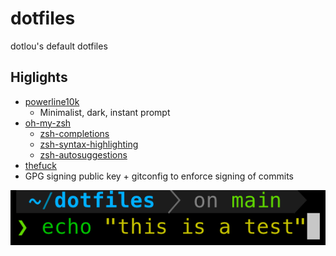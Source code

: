 # dotfiles

dotlou's default dotfiles

## Higlights

- [powerline10k](https://github.com/romkatv/powerlevel10k)
  - Minimalist, dark, instant prompt
- [oh-my-zsh](https://github.com/ohmyzsh/ohmyzsh/)
  - [zsh-completions](https://github.com/zsh-users/zsh-completions)
  - [zsh-syntax-highlighting](https://github.com/zsh-users/zsh-syntax-highlighting)
  - [zsh-autosuggestions](https://github.com/zsh-users/zsh-autosuggestions)
- [thefuck](https://github.com/nvbn/thefuck)
- GPG signing public key + gitconfig to enforce signing of commits

![shell prompt](./images/powerline10k.png)

